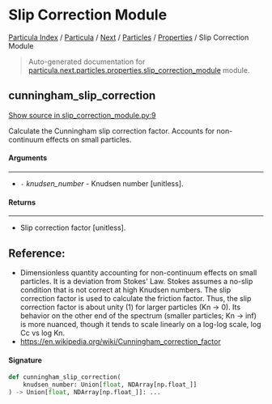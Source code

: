 # Slip Correction Module

[Particula Index](../../../../README.md#particula-index) / [Particula](../../../index.md#particula) / [Next](../../index.md#next) / [Particles](../index.md#particles) / [Properties](./index.md#properties) / Slip Correction Module

> Auto-generated documentation for [particula.next.particles.properties.slip_correction_module](../../../../../../particula/next/particles/properties/slip_correction_module.py) module.

## cunningham_slip_correction

[Show source in slip_correction_module.py:9](../../../../../../particula/next/particles/properties/slip_correction_module.py#L9)

Calculate the Cunningham slip correction factor. Accounts for
non-continuum effects on small particles.

#### Arguments

-----
- `-` *knudsen_number* - Knudsen number [unitless].

#### Returns

--------
- Slip correction factor [unitless].

Reference:
----------
- Dimensionless quantity accounting for non-continuum effects
on small particles. It is a deviation from Stokes' Law.
Stokes assumes a no-slip condition that is not correct at
high Knudsen numbers. The slip correction factor is used to
calculate the friction factor.
Thus, the slip correction factor is about unity (1) for larger
particles (Kn -> 0). Its behavior on the other end of the
spectrum (smaller particles; Kn -> inf) is more nuanced, though
it tends to scale linearly on a log-log scale, log Cc vs log Kn.
- https://en.wikipedia.org/wiki/Cunningham_correction_factor

#### Signature

```python
def cunningham_slip_correction(
    knudsen_number: Union[float, NDArray[np.float_]]
) -> Union[float, NDArray[np.float_]]: ...
```
